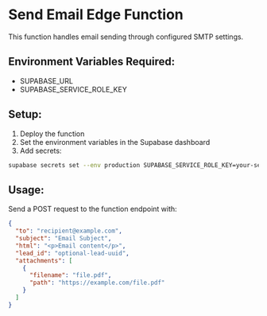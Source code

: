 
# Send Email Edge Function

This function handles email sending through configured SMTP settings.

## Environment Variables Required:
- SUPABASE_URL
- SUPABASE_SERVICE_ROLE_KEY

## Setup:
1. Deploy the function
2. Set the environment variables in the Supabase dashboard
3. Add secrets:
```bash
supabase secrets set --env production SUPABASE_SERVICE_ROLE_KEY=your-service-role-key
```

## Usage:
Send a POST request to the function endpoint with:
```json
{
  "to": "recipient@example.com",
  "subject": "Email Subject",
  "html": "<p>Email content</p>",
  "lead_id": "optional-lead-uuid",
  "attachments": [
    {
      "filename": "file.pdf",
      "path": "https://example.com/file.pdf"
    }
  ]
}
```
